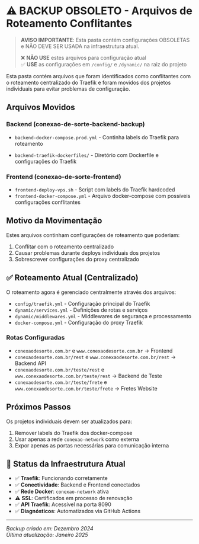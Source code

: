 # ⚠️ BACKUP OBSOLETO - Arquivos de Roteamento Conflitantes

> **AVISO IMPORTANTE**: Esta pasta contém configurações OBSOLETAS e NÃO DEVE SER USADA na infraestrutura atual.
> 
> ❌ **NÃO USE** estes arquivos para configuração atual  
> ✅ **USE** as configurações em `/config/` e `/dynamic/` na raiz do projeto

Esta pasta contém arquivos que foram identificados como conflitantes com o roteamento centralizado do Traefik e foram movidos dos projetos individuais para evitar problemas de configuração.

## Arquivos Movidos

### Backend (conexao-de-sorte-backend-backup)
- `backend-docker-compose.prod.yml` - Continha labels do Traefik para roteamento

- `backend-traefik-dockerfiles/` - Diretório com Dockerfile e configurações do Traefik

### Frontend (conexao-de-sorte-frontend)
- `frontend-deploy-vps.sh` - Script com labels do Traefik hardcoded
- `frontend-docker-compose.yml` - Arquivo docker-compose com possíveis configurações conflitantes

## Motivo da Movimentação

Estes arquivos continham configurações de roteamento que poderiam:
1. Conflitar com o roteamento centralizado
2. Causar problemas durante deploys individuais dos projetos
3. Sobrescrever configurações do proxy centralizado

## ✅ Roteamento Atual (Centralizado)

O roteamento agora é gerenciado centralmente através dos arquivos:
- `config/traefik.yml` - Configuração principal do Traefik
- `dynamic/services.yml` - Definições de rotas e serviços  
- `dynamic/middlewares.yml` - Middlewares de segurança e processamento
- `docker-compose.yml` - Configuração do proxy Traefik

### Rotas Configuradas
- `conexaodesorte.com.br` e `www.conexaodesorte.com.br` → Frontend
- `conexaodesorte.com.br/rest` e `www.conexaodesorte.com.br/rest` → Backend API
- `conexaodesorte.com.br/teste/rest` e `www.conexaodesorte.com.br/teste/rest` → Backend de Teste
- `conexaodesorte.com.br/teste/frete` e `www.conexaodesorte.com.br/teste/frete` → Fretes Website

## Próximos Passos

Os projetos individuais devem ser atualizados para:
1. Remover labels do Traefik dos docker-compose
2. Usar apenas a rede `conexao-network` como externa
3. Expor apenas as portas necessárias para comunicação interna

## 🔄 Status da Infraestrutura Atual

- ✅ **Traefik**: Funcionando corretamente
- ✅ **Conectividade**: Backend e Frontend conectados
- ✅ **Rede Docker**: `conexao-network` ativa
- ⚠️ **SSL**: Certificados em processo de renovação
- ✅ **API Traefik**: Acessível na porta 8090
- ✅ **Diagnósticos**: Automatizados via GitHub Actions

---
*Backup criado em: Dezembro 2024*  
*Última atualização: Janeiro 2025*